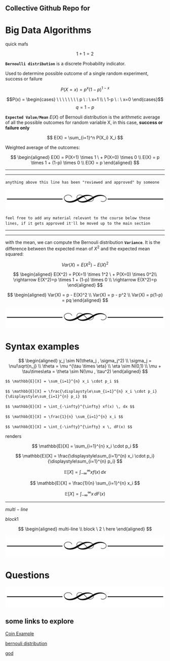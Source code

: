 ## Collective Github Repo for
# Big Data Algorithms 

quick mafs

$$1+1 = 2$$

**`Bernoulli distribution`** is a discrete Probability indicator.

Used to determine possible outcome of a single random experiment, success or failure

$$P(X=x) = p^x(1-p)^{1-x}$$

$$P(x) = \begin{cases}
\ \ \ \ \ \ \ \ p \ : \ x=1
\\
\ 1-p \ : \  x=0
\end{cases}$$
$$ q = 1-p $$

**`Expected Value/Mean`** $E(X)$ of Bernouli distribution is the arithmetic average of all the possible outcomes for random variable X, in this case, **success or failure only** 

$$ E(X) = \sum_{i=1}^n P(X_i) X_i $$ 

Weighted average of the outcomes: 

$$
\begin{aligned}
E(X) = P(X=1) \times 1 \ + P(X=0) \times 0 \\
E(X) = p \times 1 + (1-p) \times 0 \\
E(X) = p 
\end{aligned}
$$





---
---
`anything above this line has been "reviewed and approved" by someone `

![img here](./assets/pagebreak.png)


`feel free to add any material relevant to the course below these lines, if it gets approved it'll be moved up to the main section `

---
---

with the mean, we can compute the Bernouli distribution **`Variance`**. It is the difference between the expected mean of $X^2$ and the expected mean squared:

$$ Var(X) = E(X^2) - E(X)^2$$


$$
\begin{aligned}
E(X^2) = P(X=1) \times 1^2 \ + P(X=0) \times 0^2\\
\rightarrow E(X^2)=p \times 1 + (1-p) \times 0 \\
\rightarrow E(X^2)=p
\end{aligned}
$$



$$
\begin{aligned}
Var(X) = p - E(X)^2 \\
Var(X) = p - p^2 \\
Var(X) = p(1-p) = pq
\end{aligned}
$$








![img here](./assets/pagebreak.png)

# Syntax examples


$$
\begin{aligned}
y_j \sim N(\theta_j , \sigma_j^2) \\
\sigma_j = \nu/\sqrt{n_j}   \\
\theta = \mu ^{\tau \times \eta} \\
\eta \sim N(0,1) \\
\mu + \tau\times\eta = \theta \sim N(\mu , \tau^2)
\end{aligned}
$$

```
$$ \mathbb{E}[X] = \sum_{i=1}^{n} x_i \cdot p_i $$

$$ \mathbb{E}[X] = \frac{\displaystyle\sum_{i=1}^{n} x_i \cdot p_i}{\displaystyle\sum_{i=1}^{n} p_i} $$

$$ \mathbb{E}[X] = \int_{-\infty}^{\infty} xf(x) \, dx $$

$$ \mathbb{E}[X] = \frac{1}{n} \sum_{i=1}^{n} x_i $$

$$ \mathbb{E}[X] = \int_{-\infty}^{\infty} x \, dF(x) $$

```

renders

$$  \mathbb{E}[X] = \sum_{i=1}^{n} x_i \cdot p_i $$

$$ \mathbb{E}[X] = \frac{\displaystyle\sum_{i=1}^{n} x_i \cdot p_i}{\displaystyle\sum_{i=1}^{n} p_i} $$

$$ \mathbb{E}[X] = \int_{-\infty}^{\infty} xf(x) \, dx $$

$$ \mathbb{E}[X] = \frac{1}{n} \sum_{i=1}^{n} x_i $$

$$ \mathbb{E}[X] = \int_{-\infty}^{\infty} x \, dF(x) $$



---

$multi-line$

$block1$

$$
\begin{aligned}
multi-line \\
block \ 2 \ here
\end{aligned}
$$









![img here](./assets/pagebreak.png)

# Questions



![img here](./assets/pagebreak.png)


## some links to explore

[Coin Example](https://notebook.community/d00d/quantNotebooks/Notebooks/quantopian_research_public/drafts/Probability,%20expected%20value,%20and%20variance)

[bernouli distribution](https://www.wallstreetmojo.com/bernoulli-distribution/)

[god](https://chat.openai.com/chat)